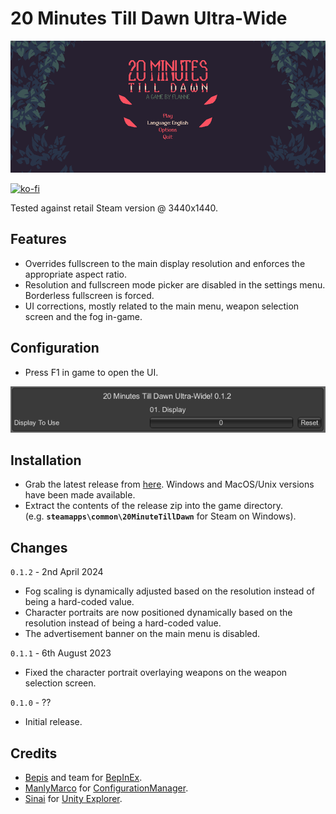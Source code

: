 # 20 Minutes Till Dawn Ultra-Wide

![Game Logo](display.png)<br>

[![ko-fi](https://ko-fi.com/img/githubbutton_sm.svg)](https://ko-fi.com/F2F2DI3WA)<br>

Tested against retail Steam version @ 3440x1440.

## Features
- Overrides fullscreen to the main display resolution and enforces the appropriate aspect ratio.
- Resolution and fullscreen mode picker are disabled in the settings menu. Borderless fullscreen is forced.
- UI corrections, mostly related to the main menu, weapon selection screen and the fog in-game.

## Configuration
- Press F1 in game to open the UI.

![Settings](settings.png)<br>

## Installation
- Grab the latest release from [here](https://github.com/p1xel8ted/UltrawideFixes/releases/tag/20MinutesTillDawn). Windows and MacOS/Unix versions have been made available.
- Extract the contents of the release zip into the game directory.<br />(e.g. **`steamapps\common\20MinuteTillDawn`** for Steam on Windows).

## Changes

`0.1.2` - 2nd April 2024
- Fog scaling is dynamically adjusted based on the resolution instead of being a hard-coded value.
- Character portraits are now positioned dynamically based on the resolution instead of being a hard-coded value.
- The advertisement banner on the main menu is disabled.

`0.1.1` - 6th August 2023
- Fixed the character portrait overlaying weapons on the weapon selection screen.

`0.1.0` - ??
- Initial release.

## Credits
- [Bepis](https://github.com/bbepis) and team for [BepInEx](https://github.com/BepInEx/BepInEx).
- [ManlyMarco](https://github.com/ManlyMarco) for [ConfigurationManager](https://github.com/BepInEx/BepInEx.ConfigurationManager).
- [Sinai]() for [Unity Explorer](https://github.com/sinai-dev/UnityExplorer).
